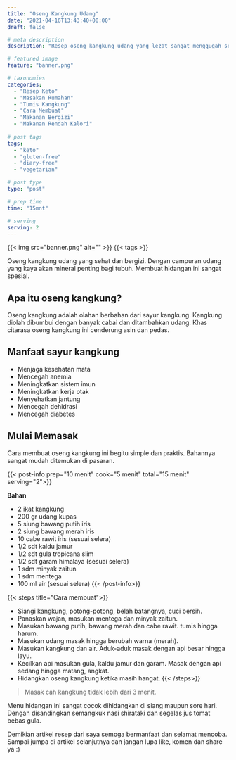 ```yaml
---
title: "Oseng Kangkung Udang"
date: "2021-04-16T13:43:40+00:00"
draft: false

# meta description
description: "Resep oseng kangkung udang yang lezat sangat menggugah selera. Sangat ramah untuk diet keto."

# featured image
feature: "banner.png"

# taxonomies
categories:
  - "Resep Keto"
  - "Masakan Rumahan"
  - "Tumis Kangkung"
  - "Cara Membuat"
  - "Makanan Bergizi"
  - "Makanan Rendah Kalori"
  
# post tags
tags:
  - "keto"
  - "gluten-free"
  - "diary-free"
  - "vegetarian"

# post type
type: "post"

# prep time
time: "15mnt"

# serving
serving: 2
---
```


{{< img src="banner.png" alt="" >}}
{{< tags >}}

Oseng kangkung udang yang sehat dan bergizi. Dengan campuran udang yang kaya akan mineral penting bagi tubuh. Membuat hidangan ini sangat spesial.

## Apa itu oseng kangkung?

Oseng kangkung adalah olahan berbahan dari sayur kangkung. Kangkung diolah dibumbui dengan banyak cabai dan ditambahkan udang. Khas citarasa oseng kangkung ini cenderung asin dan pedas.

## Manfaat sayur kangkung

- Menjaga kesehatan mata
- Mencegah anemia
- Meningkatkan sistem imun
- Meningkatkan kerja otak
- Menyehatkan jantung
- Mencegah dehidrasi
- Mencegah diabetes

## Mulai Memasak
Cara membuat oseng kangkung ini begitu simple dan praktis. Bahannya sangat mudah ditemukan di pasaran. 

{{< post-info prep="10 menit" cook="5 menit" total="15 menit" serving="2">}}

__Bahan__

- 2 ikat kangkung
- 200 gr udang kupas
- 5 siung bawang putih iris
- 2 siung bawang merah iris
- 10 cabe rawit iris (sesuai selera)
- 1/2 sdt kaldu jamur
- 1/2 sdt gula tropicana slim
- 1/2 sdt garam himalaya (sesuai selera)
- 1 sdm minyak zaitun
- 1 sdm mentega
- 100 ml air (sesuai selera)
{{< /post-info>}}

{{< steps title="Cara membuat">}}
- Siangi kangkung, potong-potong, belah batangnya, cuci bersih.
- Panaskan wajan, masukan mentega dan minyak zaitun.
- Masukan bawang putih, bawang merah dan cabe rawit. tumis hingga harum.
- Masukan udang masak hingga berubah warna (merah).
- Masukan kangkung dan air. Aduk-aduk masak dengan api besar hingga layu.
- Kecilkan api masukan gula, kaldu jamur dan garam. Masak dengan api sedang hingga matang, angkat.
- Hidangkan oseng kangkung ketika masih hangat.
{{< /steps>}}

>Masak cah kangkung tidak lebih dari 3 menit.

Menu hidangan ini sangat cocok dihidangkan di siang maupun sore hari. Dengan disandingkan semangkuk nasi shirataki dan segelas jus tomat bebas gula.

Demikian artikel resep dari saya semoga bermanfaat dan selamat mencoba. Sampai jumpa di artikel selanjutnya dan jangan lupa like, komen dan share ya :)
